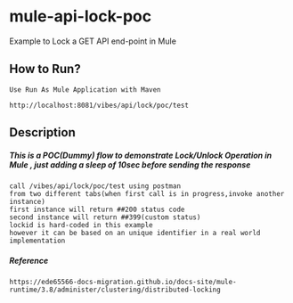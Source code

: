 # mule-api-lock-poc
Example to Lock a GET API end-point in Mule

## How to Run?
	Use Run As Mule Application with Maven
	
	http://localhost:8081/vibes/api/lock/poc/test

## Description
##### This is a POC(Dummy) flow to demonstrate Lock/Unlock Operation in Mule , just adding a sleep of 10sec before sending the response
	call /vibes/api/lock/poc/test using postman
	from two different tabs(when first call is in progress,invoke another instance) 
	first instance will return ##200 status code 
	second instance will return ##399(custom status)
	lockid is hard-coded in this example
	however it can be based on an unique identifier in a real world implementation
	
	

##### Reference
	https://ede65566-docs-migration.github.io/docs-site/mule-runtime/3.8/administer/clustering/distributed-locking
